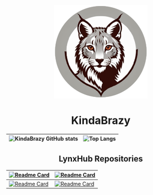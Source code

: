 <div align="center">

<img width="250" src="resources/Lynx.png">

# KindaBrazy

</div>

| ![KindaBrazy GitHub stats](https://github-readme-stats.vercel.app/api?username=KindaBrazy&hide=prs,contribs&show=discussions_started&show_icons=true&theme=midnight-purple) | ![Top Langs](https://github-readme-stats.vercel.app/api/top-langs/?username=KindaBrazy&theme=midnight-purple&layout=compact) |
|-----------------------------------------------------------------------------------------------------------------------------------------------------------------------------|------------------------------------------------------------------------------------------------------------------------------|

<div align="center">

## LynxHub Repositories

</div>

| [![Readme Card](https://github-readme-stats.vercel.app/api/pin/?username=KindaBrazy&repo=LynxHub&theme=github_dark )](https://github.com/KindaBrazy/LynxHub)                 | [![Readme Card](https://github-readme-stats.vercel.app/api/pin/?username=KindaBrazy&repo=LynxHub-Module-Offline-Container&theme=github_dark )](https://github.com/KindaBrazy/LynxHub-Module-Offline-Container) |
|------------------------------------------------------------------------------------------------------------------------------------------------------------------------------|----------------------------------------------------------------------------------------------------------------------------------------------------------------------------------------------------------------|
| [![Readme Card](https://github-readme-stats.vercel.app/api/pin/?username=KindaBrazy&repo=LynxHub-Modules&theme=github_dark )](https://github.com/KindaBrazy/LynxHub-Modules) | [![Readme Card](https://github-readme-stats.vercel.app/api/pin/?username=KindaBrazy&repo=LynxHub-Module-Guide&theme=github_dark )](https://github.com/KindaBrazy/LynxHub-Module-Guide)                         |



